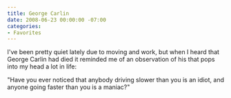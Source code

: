 ```yaml
---
title: George Carlin
date: 2008-06-23 00:00:00 -07:00
categories:
- Favorites
---
```


<p>I've been pretty quiet lately due to moving and work, but when I heard that George Carlin had died it reminded me of an observation of his that pops into my head a lot in life:</p>

<p>"Have you ever noticed that anybody driving slower than you is an idiot, and anyone going faster than you is a maniac?"</p>
